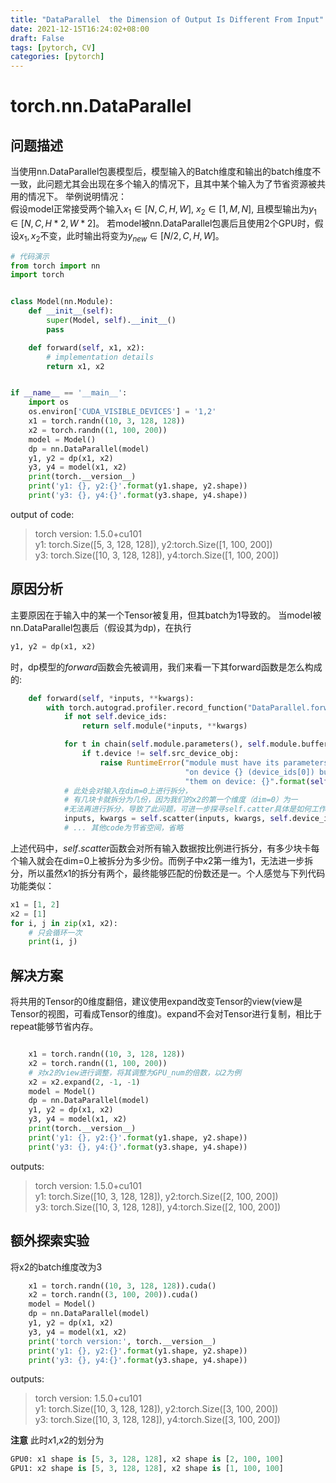 ```yaml
---
title: "DataParallel  the Dimension of Output Is Different From Input"
date: 2021-12-15T16:24:02+08:00
draft: False
tags: [pytorch, CV]
categories: [pytorch]
---
```



# torch.nn.DataParallel

## 问题描述

当使用nn.DataParallel包裹模型后，模型输入的Batch维度和输出的batch维度不一致，此问题尤其会出现在多个输入的情况下，且其中某个输入为了节省资源被共用的情况下。 
举例说明情况：  
假设model正常接受两个输入$x_1 \in [N, C, H, W]$, $x_2\in [1, M, N]$, 且模型输出为$y_1 \in [N, C, H*2, W*2]$。 若model被nn.DataParallel包裹后且使用2个GPU时，假设$x_1, x_2$不变，此时输出将变为$y_{new}\in [N/2, C, H, W]$。  
```python
# 代码演示
from torch import nn
import torch


class Model(nn.Module):
    def __init__(self):
        super(Model, self).__init__()
        pass

    def forward(self, x1, x2):
        # implementation details
        return x1, x2


if __name__ == '__main__':
    import os
    os.environ['CUDA_VISIBLE_DEVICES'] = '1,2'
    x1 = torch.randn((10, 3, 128, 128))
    x2 = torch.randn((1, 100, 200))
    model = Model()
    dp = nn.DataParallel(model)
    y1, y2 = dp(x1, x2)
    y3, y4 = model(x1, x2)
    print(torch.__version__)
    print('y1: {}, y2:{}'.format(y1.shape, y2.shape))
    print('y3: {}, y4:{}'.format(y3.shape, y4.shape))
```
output of code: 
> torch version: 1.5.0+cu101  
y1: torch.Size([5, 3, 128, 128]), y2:torch.Size([1, 100, 200])  
y3: torch.Size([10, 3, 128, 128]), y4:torch.Size([1, 100, 200]) 

## 原因分析  

主要原因在于输入中的某一个Tensor被复用，但其batch为1导致的。 当model被nn.DataParallel包裹后（假设其为dp)，在执行  

```python
y1, y2 = dp(x1, x2)
```

时，dp模型的$forward$函数会先被调用，我们来看一下其forward函数是怎么构成的:

```python
    def forward(self, *inputs, **kwargs):
        with torch.autograd.profiler.record_function("DataParallel.forward"):
            if not self.device_ids:
                return self.module(*inputs, **kwargs)

            for t in chain(self.module.parameters(), self.module.buffers()):
                if t.device != self.src_device_obj:
                    raise RuntimeError("module must have its parameters and buffers "
                                       "on device {} (device_ids[0]) but found one of "
                                       "them on device: {}".format(self.src_device_obj, t.device))
            # 此处会对输入在dim=0上进行拆分，
            # 有几块卡就拆分为几份，因为我们的x2的第一个维度（dim=0）为一
            #无法再进行拆分，导致了此问题，可进一步探寻self.catter具体是如何工作的
            inputs, kwargs = self.scatter(inputs, kwargs, self.device_ids) 
            # ... 其他code为节省空间，省略

```

上述代码中，$self.scatter$函数会对所有输入数据按比例进行拆分，有多少块卡每个输入就会在dim=0上被拆分为多少份。而例子中$x2$第一维为1，无法进一步拆分，所以虽然$x1$的拆分有两个，最终能够匹配的份数还是一。个人感觉与下列代码功能类似：  
```python
x1 = [1, 2]
x2 = [1]
for i, j in zip(x1, x2):
    # 只会循环一次
    print(i, j)
```

## 解决方案
将共用的Tensor的0维度翻倍，建议使用expand改变Tensor的view(view是Tensor的视图，可看成Tensor的维度)。expand不会对Tensor进行复制，相比于repeat能够节省内存。

```python

    x1 = torch.randn((10, 3, 128, 128))
    x2 = torch.randn((1, 100, 200))
    # 对x2的view进行调整，将其调整为GPU_num的倍数，以2为例
    x2 = x2.expand(2, -1, -1)
    model = Model()
    dp = nn.DataParallel(model)
    y1, y2 = dp(x1, x2)
    y3, y4 = model(x1, x2)
    print(torch.__version__)
    print('y1: {}, y2:{}'.format(y1.shape, y2.shape))
    print('y3: {}, y4:{}'.format(y3.shape, y4.shape))

```
outputs:
>torch version: 1.5.0+cu101  
y1: torch.Size([10, 3, 128, 128]), y2:torch.Size([2, 100, 200])  
y3: torch.Size([10, 3, 128, 128]), y4:torch.Size([2, 100, 200])  

## 额外探索实验

将x2的batch维度改为3

```python
    x1 = torch.randn((10, 3, 128, 128)).cuda()
    x2 = torch.randn((3, 100, 200)).cuda()
    model = Model()
    dp = nn.DataParallel(model)
    y1, y2 = dp(x1, x2)
    y3, y4 = model(x1, x2)
    print('torch version:', torch.__version__)
    print('y1: {}, y2:{}'.format(y1.shape, y2.shape))
    print('y3: {}, y4:{}'.format(y3.shape, y4.shape))
```

outputs:
> torch version: 1.5.0+cu101  
y1: torch.Size([10, 3, 128, 128]), y2:torch.Size([3, 100, 200])  
y3: torch.Size([10, 3, 128, 128]), y4:torch.Size([3, 100, 200])  

**注意** 此时$x1$,$x2$的划分为

```python
GPU0: x1 shape is [5, 3, 128, 128], x2 shape is [2, 100, 100]
GPU1: x2 shape is [5, 3, 128, 128], x2 shape is [1, 100, 100]
```
